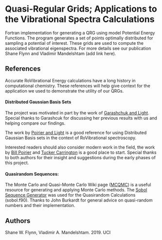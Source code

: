 # Quasi-Regular Grids; Applications to the Vibrational Spectra Calculations
Fortran implementation for generating a QRG using model Potential Energy
Functions.
The program generates a set of points optimally distributed for sampling a
potential of interest.
These grids are used to compute the associated vibrational eigenspectra.
For more details see our publication Shane Flynn and Vladimir Mandelshtam
(add link here).

## References
Accurate RoVibrational Energy calculations have a long history in computational
chemistry.
These references will help give context for the application we used to
demonstrate the utility of our QRGs.

#### Distributed Gaussian Basis Sets
The project was motivated in part by the work of [Garashchuk and Light](https://aip.scitation.org/doi/abs/10.1063/1.1348022).
Special thanks to Garashcuk for discussing her previous results with us and
helping compare our findings.

The work by [Poirier and Light](https://aip.scitation.org/doi/abs/10.1063/1.481787)
is a good reference for using Distributed Gaussian Basis sets in the context of
RoVibrational spectroscopy.

Interested readers should also consider modern work in the field, the work by
[Bill Poirier](https://aip.scitation.org/doi/full/10.1063/1.4769402) and
[Tucker Carrington](https://aip.scitation.org/doi/full/10.1063/1.3246593) is a
good place to start.
Special thanks to both authors for their insight and suggestions during the
early phases of this project.

#### Quasirandom Sequences:
The Monte Carlo and Quasi-Monte Carlo Wiki page ([MCQMC](http://roth.cs.kuleuven.be/wiki/Main_Page)) is a useful resource for generating and applying Monte Carlo methods.
The [Sobol Sequence Generator](https://people.sc.fsu.edu/~jburkardt/f_src/sobol/sobol.html) was used for the Quasirandom Calculations (sobol.f90).
Thanks to John Burkardt for general advice on quasi-random numbers and their
implementation.


## Authors
Shane W. Flynn, Vladimir A. Mandelshtam. 2019. UCI
